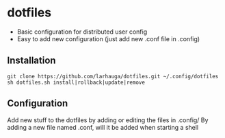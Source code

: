 dotfiles
========
* Basic configuration for distributed user config
* Easy to add new configuration (just add new .conf file in .config)


Installation
-------------
    git clone https://github.com/larhauga/dotfiles.git ~/.config/dotfiles
    sh dotfiles.sh install|rollback|update|remove

Configuration
-------------
Add new stuff to the dotfiles by adding or editing the files in .config/
By adding a new file named .conf, will it be added when starting a shell
